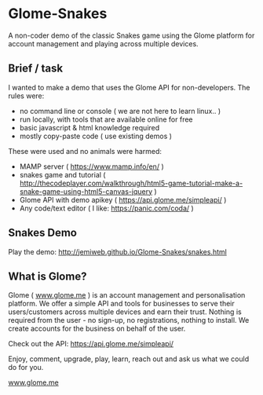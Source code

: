 # Glome-Snakes

A non-coder demo of the classic Snakes game using the Glome platform for account management and playing across multiple devices.

## Brief / task

I wanted to make a demo that uses the Glome API for non-developers. The rules were:
- no command line or console ( we are not here to learn linux.. )
- run locally, with tools that are available online for free
- basic javascript & html knowledge required
- mostly copy-paste code ( use existing demos )

These were used and no animals were harmed:
- MAMP server ( https://www.mamp.info/en/ )
- snakes game and tutorial ( http://thecodeplayer.com/walkthrough/html5-game-tutorial-make-a-snake-game-using-html5-canvas-jquery )
- Glome API with demo apikey ( https://api.glome.me/simpleapi/ )
- Any code/text editor ( I like: https://panic.com/coda/ )

## Snakes Demo

Play the demo: http://jemiweb.github.io/Glome-Snakes/snakes.html

## What is Glome?

Glome ( www.glome.me ) is an account management and personalisation platform. We offer a simple API and tools for businesses to serve their users/customers across multiple devices and earn their trust. Nothing is required from the user - no sign-up, no registrations, nothing to install. We create accounts for the business on behalf of the user.

Check out the API: https://api.glome.me/simpleapi/

Enjoy, comment, upgrade, play, learn, reach out and ask us what we could do for you. 

www.glome.me

